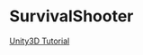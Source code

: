 # SurvivalShooter

<a href="https://unity3d.com/es/learn/tutorials/projects/survival-shooter">Unity3D Tutorial</a> 

